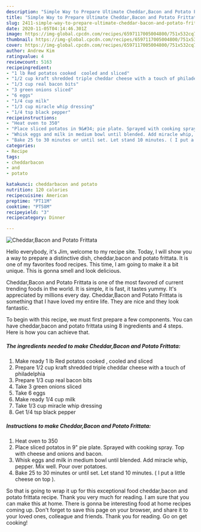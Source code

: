 ```yaml
---
description: "Simple Way to Prepare Ultimate Cheddar,Bacon and Potato Frittata"
title: "Simple Way to Prepare Ultimate Cheddar,Bacon and Potato Frittata"
slug: 2411-simple-way-to-prepare-ultimate-cheddar-bacon-and-potato-frittata
date: 2020-11-05T04:14:46.301Z
image: https://img-global.cpcdn.com/recipes/6597117005004800/751x532cq70/cheddarbacon-and-potato-frittata-recipe-main-photo.jpg
thumbnail: https://img-global.cpcdn.com/recipes/6597117005004800/751x532cq70/cheddarbacon-and-potato-frittata-recipe-main-photo.jpg
cover: https://img-global.cpcdn.com/recipes/6597117005004800/751x532cq70/cheddarbacon-and-potato-frittata-recipe-main-photo.jpg
author: Andrew Kim
ratingvalue: 4
reviewcount: 5163
recipeingredient:
- "1 lb Red potatos cooked  cooled and sliced"
- "1/2 cup kraft shredded triple cheddar cheese with a touch of philadelphia"
- "1/3 cup real bacon bits"
- "3 green onions sliced"
- "6 eggs"
- "1/4 cup milk"
- "1/3 cup miracle whip dressing"
- "1/4 tsp black pepper"
recipeinstructions:
- "Heat oven to 350"
- "Place sliced potatos in 9&#34; pie plate. Sprayed with cooking spray. Top with cheese and onions and bacon."
- "Whisk eggs and milk in medium bowl until blended. Add miracle whip, pepper. Mix well. Pour over potatoes."
- "Bake 25 to 30 minutes or until set. Let stand 10 minutes. ( I put a little cheese on top )."
categories:
- Recipe
tags:
- cheddarbacon
- and
- potato

katakunci: cheddarbacon and potato 
nutrition: 120 calories
recipecuisine: American
preptime: "PT11M"
cooktime: "PT58M"
recipeyield: "3"
recipecategory: Dinner

---
```



![Cheddar,Bacon and Potato Frittata](https://img-global.cpcdn.com/recipes/6597117005004800/751x532cq70/cheddarbacon-and-potato-frittata-recipe-main-photo.jpg)

Hello everybody, it's Jim, welcome to my recipe site. Today, I will show you a way to prepare a distinctive dish, cheddar,bacon and potato frittata. It is one of my favorites food recipes. This time, I am going to make it a bit unique. This is gonna smell and look delicious.



Cheddar,Bacon and Potato Frittata is one of the most favored of current trending foods in the world. It is simple, it is fast, it tastes yummy. It's appreciated by millions every day. Cheddar,Bacon and Potato Frittata is something that I have loved my entire life. They are nice and they look fantastic.


To begin with this recipe, we must first prepare a few components. You can have cheddar,bacon and potato frittata using 8 ingredients and 4 steps. Here is how you can achieve that.

<!--inarticleads1-->

##### The ingredients needed to make Cheddar,Bacon and Potato Frittata:

1. Make ready 1 lb Red potatos cooked , cooled and sliced
1. Prepare 1/2 cup kraft shredded triple cheddar cheese with a touch of philadelphia
1. Prepare 1/3 cup real bacon bits
1. Take 3 green onions sliced
1. Take 6 eggs
1. Make ready 1/4 cup milk
1. Take 1/3 cup miracle whip dressing
1. Get 1/4 tsp black pepper




<!--inarticleads2-->

##### Instructions to make Cheddar,Bacon and Potato Frittata:

1. Heat oven to 350
1. Place sliced potatos in 9&#34; pie plate. Sprayed with cooking spray. Top with cheese and onions and bacon.
1. Whisk eggs and milk in medium bowl until blended. Add miracle whip, pepper. Mix well. Pour over potatoes.
1. Bake 25 to 30 minutes or until set. Let stand 10 minutes. ( I put a little cheese on top ).




So that is going to wrap it up for this exceptional food cheddar,bacon and potato frittata recipe. Thank you very much for reading. I am sure that you can make this at home. There is gonna be interesting food at home recipes coming up. Don't forget to save this page on your browser, and share it to your loved ones, colleague and friends. Thank you for reading. Go on get cooking!
